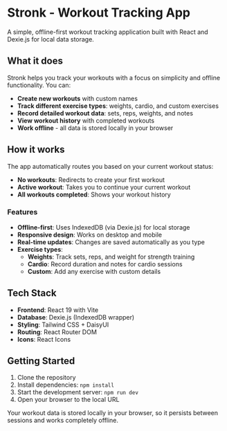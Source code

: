 # Stronk - Workout Tracking App

A simple, offline-first workout tracking application built with React and Dexie.js for local data storage.

## What it does

Stronk helps you track your workouts with a focus on simplicity and offline functionality. You can:

- **Create new workouts** with custom names
- **Track different exercise types**: weights, cardio, and custom exercises
- **Record detailed workout data**: sets, reps, weights, and notes
- **View workout history** with completed workouts
- **Work offline** - all data is stored locally in your browser

## How it works

The app automatically routes you based on your current workout status:

- **No workouts**: Redirects to create your first workout
- **Active workout**: Takes you to continue your current workout
- **All workouts completed**: Shows your workout history

### Features

- **Offline-first**: Uses IndexedDB (via Dexie.js) for local storage
- **Responsive design**: Works on desktop and mobile
- **Real-time updates**: Changes are saved automatically as you type
- **Exercise types**:
  - **Weights**: Track sets, reps, and weight for strength training
  - **Cardio**: Record duration and notes for cardio sessions
  - **Custom**: Add any exercise with custom details

## Tech Stack

- **Frontend**: React 19 with Vite
- **Database**: Dexie.js (IndexedDB wrapper)
- **Styling**: Tailwind CSS + DaisyUI
- **Routing**: React Router DOM
- **Icons**: React Icons

## Getting Started

1. Clone the repository
2. Install dependencies: `npm install`
3. Start the development server: `npm run dev`
4. Open your browser to the local URL

Your workout data is stored locally in your browser, so it persists between sessions and works completely offline.
